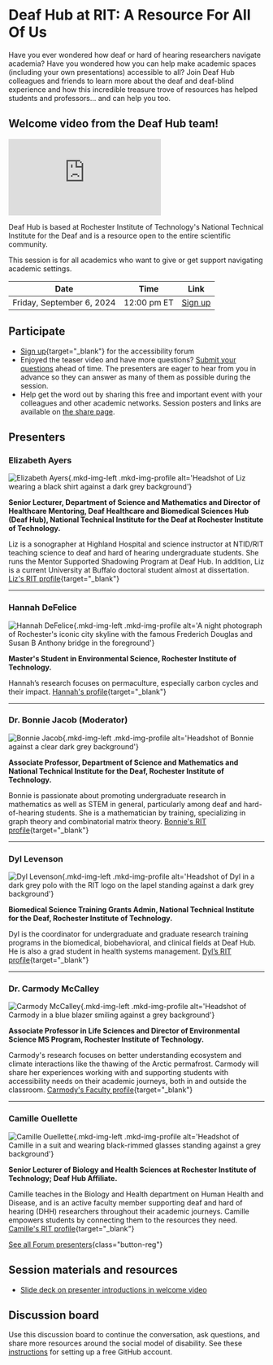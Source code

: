 # Deaf Hub at RIT: A Resource For All Of Us

<div class="lead">
  <div class="content">
    <p>Have you ever wondered how deaf or hard of hearing researchers navigate academia? Have you wondered how you can help make academic spaces (including your own presentations) accessible to all? Join Deaf Hub colleagues and friends to learn more about the deaf and deaf-blind experience and how this incredible treasure trove of resources has helped students and professors... and can help you too.</p>
  </div>
  <div class="videos">
    <h2>Welcome video from the Deaf Hub team!</h2>
    <iframe src="https://www.youtube.com/embed/rjFvfz34G1g?si=BYo3UGwyV39OZ-XL" title="YouTube video player" frameborder="0" allow="accelerometer; autoplay; clipboard-write; encrypted-media; gyroscope; picture-in-picture; web-share" referrerpolicy="strict-origin-when-cross-origin" allowfullscreen></iframe>
  </div>
</div>

Deaf Hub is based at Rochester Institute of Technology's National Technical Institute for the Deaf and is a resource open to the entire scientific community.

This session is for all academics who want to give or get support navigating academic settings.

| Date | Time | Link |
|---|---|---|
| Friday, September 6, 2024 | 12:00 pm ET | [Sign up](https://cornell.ca1.qualtrics.com/jfe/form/SV_eEZ1d27LF2fVM7Y) |

## Participate

- [Sign up](https://cornell.ca1.qualtrics.com/jfe/form/SV_eEZ1d27LF2fVM7Y){target="_blank"} for the accessibility forum
- Enjoyed the teaser video and have more questions? [Submit your questions](https://cornell.ca1.qualtrics.com/jfe/form/SV_bBqisDGVGcrzQeq) ahead of time. The presenters are eager to hear from you in advance so they can answer as many of them as possible during the session.
- Help get the word out by sharing this free and important event with your colleagues and other academic networks. Session posters and links are available on [the share page](/share).

## Presenters

### Elizabeth Ayers

![Elizabeth Ayers](../assets/profile/liz.jpg){.mkd-img-left .mkd-img-profile alt='Headshot of Liz wearing a black shirt against a dark grey background'}

**Senior Lecturer, Department of Science and Mathematics and Director of Healthcare Mentoring, Deaf Healthcare and Biomedical Sciences Hub (Deaf Hub), National Technical Institute for the Deaf at Rochester Institute of Technology.**

Liz is a sonographer at Highland Hospital and science instructor at NTID/RIT teaching science to deaf and hard of hearing undergraduate students. She runs the Mentor Supported Shadowing Program at Deaf Hub. In addition, Liz is a current University at Buffalo doctoral student almost at dissertation. [Liz's RIT profile](https://www.rit.edu/directory/ewants-elizabeth-ayers){target="_blank"}

---

### Hannah DeFelice

![Hannah DeFelice](../assets/profile/hannah.jpg){.mkd-img-left .mkd-img-profile alt='A night photograph of Rochester's iconic city skyline with the famous Frederich Douglas and Susan B Anthony bridge in the foreground'}

**Master's Student in Environmental Science, Rochester Institute of Technology.**

Hannah’s research focuses on permaculture, especially carbon cycles and their impact. [Hannah's profile](){target="_blank"}

---

### Dr. Bonnie Jacob (Moderator)
![Bonnie Jacob](../assets/profile/bonnie.jpg){.mkd-img-left .mkd-img-profile alt='Headshot of Bonnie against a clear dark grey background'}

**Associate Professor, Department of Science and Mathematics and National Technical Institute for the Deaf, Rochester Institute of Technology.**

Bonnie is passionate about promoting undergraduate research in mathematics as well as STEM in general, particularly among deaf and hard-of-hearing students. She is a mathematician by training, specializing in graph theory and combinatorial matrix theory. [Bonnie's RIT profile](https://www.rit.edu/directory/bcjntm-bonnie-jacob){target="_blank"}

---

### Dyl Levenson

![Dyl Levenson](../assets/profile/dyl.jpg){.mkd-img-left .mkd-img-profile alt='Headshot of Dyl in a dark grey polo with the RIT logo on the lapel standing against a dark grey background'}

**Biomedical Science Training Grants Admin, National Technical Institute for the Deaf, Rochester Institute of Technology.**

Dyl is the coordinator for undergraduate and graduate research training programs in the biomedical, biobehavioral, and clinical fields at Deaf Hub. He is also a grad student in health systems management. [Dyl’s RIT profile](https://www.rit.edu/directory/djldhb-dyl-levenson){target="_blank"}

---

### Dr. Carmody McCalley

![Carmody McCalley](../assets/profile/carmody.jpg){.mkd-img-left .mkd-img-profile alt='Headshot of Carmody in a blue blazer smiling against a grey background'}

**Associate Professor in Life Sciences and Director of Environmental Science MS Program, Rochester Institute of Technology.**

Carmody's research focuses on better understanding ecosystem and climate interactions like the thawing of the Arctic permafrost. Carmody will share her experiences working with and supporting students with accessibility needs on their academic journeys, both in and outside the classroom. [Carmody's Faculty profile](https://www.rit.edu/directory/ckmsbi-carmody-mccalley){target="_blank"}

---

### Camille Ouellette

![Camille Ouellette](../assets/profile/camille.jpg){.mkd-img-left .mkd-img-profile alt='Headshot of Camille in a suit and wearing black-rimmed glasses standing against a grey background'}

**Senior Lecturer of Biology and Health Sciences at Rochester Institute of Technology; Deaf Hub Affiliate.**

Camille teaches in the Biology and Health department on Human Health and Disease, and is an active faculty member supporting deaf and hard of hearing (DHH) researchers throughout their academic journeys. Camille empowers students by connecting them to the resources they need. [Camille's RIT profile](https://www.rit.edu/directory/ceonts-camille-ouellette){target="_blank"}


[See all Forum presenters](presenters){class="button-reg"}

## Session materials and resources
- [Slide deck on presenter introductions in welcome video](https://docs.google.com/presentation/d/1DqvdU9F0na_WjIiJO1uUH8fjLovSZwJbUr-MdzSC_Ck/edit?usp=sharing)


## Discussion board
Use this discussion board to continue the conversation, ask questions, and share more resources around the social model of disability. See these [instructions](discussion-board.md) for setting up a free GitHub account.
